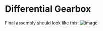 # Differential Gearbox

Final assembly should look like this:
![image](https://github.com/A-N-M-Noor/mechaScratch_404/assets/113457396/4f882be1-2a07-4bb6-ae35-09f73b8e4f97)

